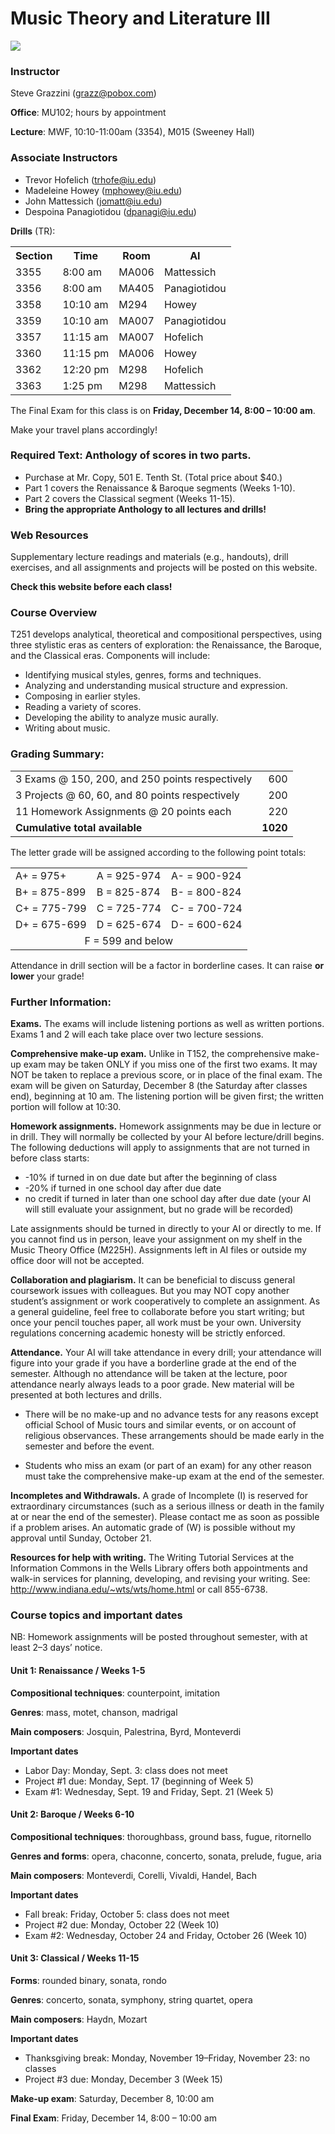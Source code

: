 
# Music Theory and Literature III

<img src="/angels.jpg"/>

### Instructor

Steve Grazzini (<grazz@pobox.com>)

**Office**: MU102; hours by appointment

**Lecture**: MWF, 10:10-11:00am (3354), M015 (Sweeney Hall)

### Associate Instructors

* Trevor Hofelich (<trhofe@iu.edu>)
* Madeleine Howey (<mphowey@iu.edu>)
* John Mattessich (<jomatt@iu.edu>)
* Despoina Panagiotidou (<dpanagi@iu.edu>)

**Drills** (TR):

<table>
  <tr><th>Section</th><th> Time</th><th>Room</th><th>AI</th></tr>
  <tr><td>3355</td><td> 8:00 am</td><td>MA006</td><td>Mattessich</td></tr>
  <tr><td>3356</td><td> 8:00 am</td><td>MA405</td><td>Panagiotidou</td></tr>
  <tr><td>3358</td><td>10:10 am</td><td>M294 </td><td>Howey</td></tr>
  <tr><td>3359</td><td>10:10 am</td><td>MA007</td><td>Panagiotidou</td></tr>
  <tr><td>3357</td><td>11:15 am</td><td>MA007</td><td>Hofelich</td></tr>
  <tr><td>3360</td><td>11:15 pm</td><td>MA006</td><td>Howey</td></tr>
  <tr><td>3362</td><td>12:20 pm</td><td>M298 </td><td>Hofelich</td></tr>
  <tr><td>3363</td><td> 1:25 pm</td><td>M298 </td><td>Mattessich</td></tr>
</table>

The Final Exam for this class is on **Friday, December 14, 8:00 – 10:00 am**.

Make your travel plans accordingly!

### Required Text:	Anthology of scores in two parts.
* Purchase at Mr. Copy, 501 E. Tenth St. (Total price about $40.)
* Part 1 covers the Renaissance & Baroque segments (Weeks 1-10).
* Part 2 covers the Classical segment (Weeks 11-15).
* **Bring the appropriate Anthology to all lectures and drills!**

### Web Resources

Supplementary lecture readings and materials (e.g., handouts), drill exercises,
and all assignments and projects will be posted on this website.

**Check this website before each class!**
 
### Course Overview

T251 develops analytical, theoretical and compositional perspectives, using three stylistic
eras as centers of exploration: the Renaissance, the Baroque, and the Classical eras. 
Components will include:

* Identifying musical styles, genres, forms and techniques.
* Analyzing and understanding musical structure and expression.
* Composing in earlier styles.
* Reading a variety of scores.
* Developing the ability to analyze music aurally.
* Writing about music.

### Grading Summary:

<table>
  <tr><td>3 Exams @ 150, 200, and 250 points respectively</td><td align=right>600</td></tr>
  <tr><td>3 Projects @ 60, 60, and 80 points respectively</td><td align=right>200</td></tr>
  <tr><td>11 Homework Assignments @ 20 points each       </td><td align=right>220</td></tr>
  <tr><td><b>Cumulative total available</b>              </td><td align=right><b>1020</b></td></tr>
</table>

The letter grade will be assigned according to the following point totals:

<table>
  <tr><td>A+  =     975+</td><td>A  =  925-974</td><td>A-  =  900-924</td></tr>
  <tr><td>B+  =  875-899</td><td>B  =  825-874</td><td>B-  =  800-824</td></tr>
  <tr><td>C+  =  775-799</td><td>C  =  725-774</td><td>C-  =  700-724</td></tr>
  <tr><td>D+  =  675-699</td><td>D  =  625-674</td><td>D-  =  600-624</td></tr>
  <tr><td align=center colspan=3>F  =  599 and below</td></tr>
</table>

Attendance in drill section will be a factor in borderline cases. It can
raise **or lower** your grade!

### Further Information:

**Exams.** The exams will include listening portions as well as written portions. 
Exams 1 and 2 will each take place over two lecture sessions.

**Comprehensive make-up exam.** Unlike in T152, the comprehensive make-up exam may be 
taken ONLY if you miss one of the first two exams. It may NOT be taken to replace a 
previous score, or in place of the final exam. The exam will be given on Saturday, 
December 8 (the Saturday after classes end), beginning at 10 am. The listening portion 
will be given first; the written portion will follow at 10:30.

**Homework assignments.** Homework assignments may be due in lecture or in drill. They 
will normally be collected by your AI before lecture/drill begins. The following deductions 
will apply to assignments that are not turned in before class starts:

* -10% if turned in on due date but after the beginning of class
*	-20% if turned in one school day after due date
* no credit if turned in later than one school day after due date (your AI will still evaluate your assignment, but no grade will be recorded)

Late assignments should be turned in directly to your AI or directly to me. If you cannot 
find us in person, leave your assignment on my shelf in the Music Theory Office (M225H). 
Assignments left in AI files or outside my office door will not be accepted.

**Collaboration and plagiarism.** It can be beneficial to discuss general coursework issues 
with colleagues. But you may NOT copy another student’s assignment or work cooperatively 
to complete an assignment. As a general guideline, feel free to collaborate before you 
start writing; but once your pencil touches paper, all work must be your own. University 
regulations concerning academic honesty will be strictly enforced.

**Attendance.** Your AI will take attendance in every drill; your attendance will figure 
into your grade if you have a borderline grade at the end of the semester. Although no 
attendance will be taken at the lecture, poor attendance nearly always leads to a poor 
grade. New material will be presented at both lectures and drills.

* There will be no make-up and no advance tests for any reasons except official School of 
Music tours and similar events, or on account of religious observances. These arrangements 
should be made early in the semester and before the event.

* Students who miss an exam (or part of an exam) for any other reason must take the 
comprehensive make-up exam at the end of the semester.

**Incompletes and Withdrawals.** A grade of Incomplete (I) is reserved for extraordinary 
circumstances (such as a serious illness or death in the family at or near the end of the 
semester). Please contact me as soon as possible if a problem arises. An automatic grade 
of (W) is possible without my approval until Sunday, October 21.

**Resources for help with writing.** The Writing Tutorial Services at the Information 
Commons in the Wells Library offers both appointments and walk-in services for planning, 
developing, and revising your writing. See: http://www.indiana.edu/~wts/wts/home.html or 
call 855-6738.

### Course topics and important dates

NB: Homework assignments will be posted throughout semester, with at least 2–3 days’ notice.

#### Unit 1: Renaissance / Weeks 1-5

**Compositional techniques**: counterpoint, imitation

**Genres**: mass, motet, chanson, madrigal

**Main composers**: Josquin, Palestrina, Byrd, Monteverdi

**Important dates**

* Labor Day: Monday, Sept. 3: class does not meet
* Project #1 due: Monday, Sept. 17 (beginning of Week 5)
* Exam #1: Wednesday, Sept. 19 and Friday, Sept. 21 (Week 5)

#### Unit 2: Baroque / Weeks 6-10

**Compositional techniques**: thoroughbass, ground bass, fugue, ritornello

**Genres and forms**: opera, chaconne, concerto, sonata, prelude, fugue, aria

**Main composers**: Monteverdi, Corelli, Vivaldi, Handel, Bach

**Important dates**

* Fall break: Friday, October 5: class does not meet
* Project #2 due: Monday, October 22 (Week 10)
* Exam #2: Wednesday, October 24 and Friday, October 26 (Week 10)

#### Unit 3: Classical / Weeks 11-15

**Forms**: rounded binary, sonata, rondo

**Genres**: concerto, sonata, symphony, string quartet, opera

**Main composers**: Haydn, Mozart

**Important dates**
* Thanksgiving break: Monday, November 19–Friday, November 23: no classes
* Project #3 due: Monday, December 3 (Week 15)

**Make-up exam**: Saturday, December 8, 10:00 am

**Final Exam**: Friday, December 14, 8:00 – 10:00 am
